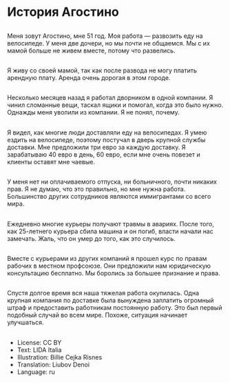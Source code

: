 # История Агостино

##
Меня зовут Агостино, мне 51 год. Моя работа — развозить еду на велосипеде. У меня две дочери, но мы почти не общаемся. Мы с их мамой больше не живем вместе, потому что развелись.

##
Я живу со своей мамой, так как после развода не могу платить арендную плату. Аренда очень дорогая в этом городе.

##
Несколько месяцев назад я работал дворником в одной компании. Я чинил сломанные вещи, таскал ящики и помогал, когда это было нужно. Однажды меня уволили из компании. Я не понял, почему.

##
Я видел, как многие люди доставляли еду на велосипедах. Я умею ездить на велосипеде, поэтому постучал в дверь крупной службы доставки. Мне предложили три евро за каждую доставку. Я зарабатываю 40 евро в день, 60 евро, если мне очень повезет и клиенты оставят мне чаевые.

##
У меня нет ни оплачиваемого отпуска, ни больничного, почти никаких прав. Я не думаю, что это правильно, но мне нужна работа. Большинство других сотрудников являются иммигрантами со всего мира.

##
Ежедневно многие курьеры получают травмы в авариях. После того, как 25-летнего курьера сбила машина и он погиб, власти начали нас замечать. Жаль, что он умер до того, как это случилось.

##
Вместе с курьерами из других компаний я прошел курс по правам рабочих в местном профсоюзе. Они предложили нам юридическую консультацию бесплатно. Мы боролись за большее признание и права.

##
Спустя долгое время вся наша тяжелая работа окупилась. Одна крупная компания по доставке была вынуждена заплатить огромный штраф и предоставить работникам постоянную работу. Это был первый подобный случай во всем мире. Похоже, ситуация начинает улучшаться.

##
* License: CC BY
* Text: LIDA Italia
* Illustration: Billie Cejka Risnes
* Translation: Liubov Denoi
* Language: ru
